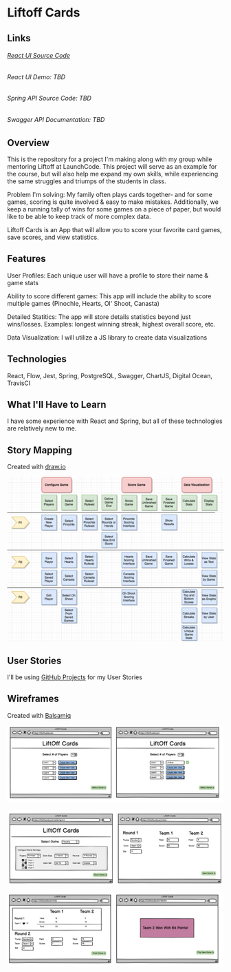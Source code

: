 # Liftoff Cards

## Links

###### [React UI Source Code](https://github.com/lindskelsey/liftoff-cards-ui)
###### React UI Demo: TBD
###### Spring API Source Code: TBD
###### Swagger API Documentation: TBD

## Overview

This is the repository for a project I'm making along with my group while mentoring Liftoff at LaunchCode. This project will serve as an example for the course, but will also help me expand my own skills, while experiencing the same struggles and triumps of the students in class.

Problem I'm solving: My family often plays cards together- and for some games, scoring is quite involved & easy to make mistakes. Additionally, we keep a running tally of wins for some games on a piece of paper, but would like to be able to keep track of more complex data.

Liftoff Cards is an App that will allow you to score your favorite card games, save scores, and view statistics.

## Features

User Profiles: Each unique user will have a profile to store their name & game stats

Ability to score different games: This app will include the ability to score multiple games (Pinochle, Hearts, Ol' Shoot, Canasta)

Detailed Statitics: The app will store details statistics beyond just wins/losses. Examples: longest winning streak, highest overall score, etc.

Data Visualization: I will utilize a JS library to create data visualizations

## Technologies

React, Flow, Jest, Spring, PostgreSQL, Swagger, ChartJS, Digital Ocean, TravisCI

## What I'll Have to Learn

I have some experience with React and Spring, but all of these technologies are relatively new to me.

## Story Mapping

Created with [draw.io](https://www.draw.io/)

![Story Map](/storymap/storymap.png)



## User Stories

I'll be using [GitHub Projects](https://github.com/lindskelsey/liftoff-cards-planning/projects/1) for my User Stories



## Wireframes

Created with [Balsamiq](https://balsamiq.com/)

![Wireframe1](/wireframes/wireframe1.png)

![Wireframe2](/wireframes/wireframe2.png)

![Wireframe3](/wireframes/wireframe3.png)
